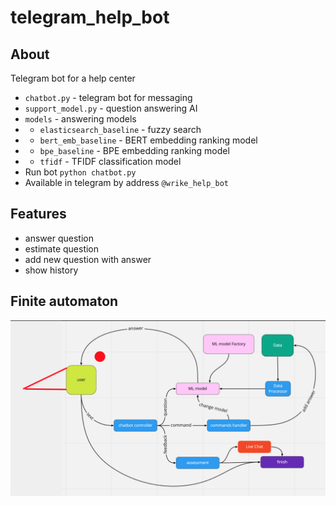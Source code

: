 # telegram_help_bot
## About
Telegram bot for a help center
- `chatbot.py` - telegram bot for messaging
- `support_model.py` - question answering AI
- `models` - answering models
- - `elasticsearch_baseline` - fuzzy search
- - `bert_emb_baseline` - BERT embedding ranking model
- - `bpe_baseline` - BPE embedding ranking model
- - `tfidf` - TFIDF classification model
- Run bot `python chatbot.py`
- Available in telegram by address `@wrike_help_bot`
## Features
- answer question
- estimate question
- add new question with answer
- show history

## Finite automaton
![](https://github.com/wrike-3/help_bot/blob/master/chatbot_graph.png)



